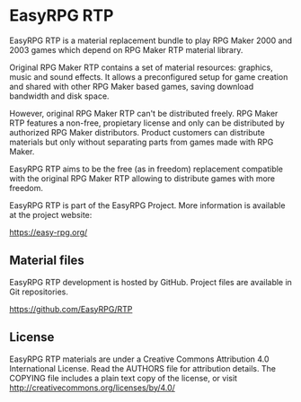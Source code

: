 EasyRPG RTP
===========

EasyRPG RTP is a material replacement bundle to play RPG Maker 2000 and
2003 games which depend on RPG Maker RTP material library.

Original RPG Maker RTP contains a set of material resources: graphics,
music and sound effects. It allows a preconfigured setup for game
creation and shared with other RPG Maker based games, saving download
bandwidth and disk space.

However, original RPG Maker RTP can't be distributed freely. RPG Maker
RTP features a non-free, propietary license and only can be
distributed by authorized RPG Maker distributors. Product customers can
distribute materials but only without separating parts from games made
with RPG Maker.

EasyRPG RTP aims to be the free (as in freedom) replacement compatible
with the original RPG Maker RTP allowing to distribute games with more
freedom.

EasyRPG RTP is part of the EasyRPG Project. More information is
available at the project website:

  https://easy-rpg.org/

Material files
--------------

EasyRPG RTP development is hosted by GitHub.
Project files are available in Git repositories.

  https://github.com/EasyRPG/RTP

License
-------

EasyRPG RTP materials are under a Creative Commons Attribution 4.0
International License. Read the AUTHORS file for attribution details.
The COPYING file includes a plain text copy of the license, or visit
http://creativecommons.org/licenses/by/4.0/
